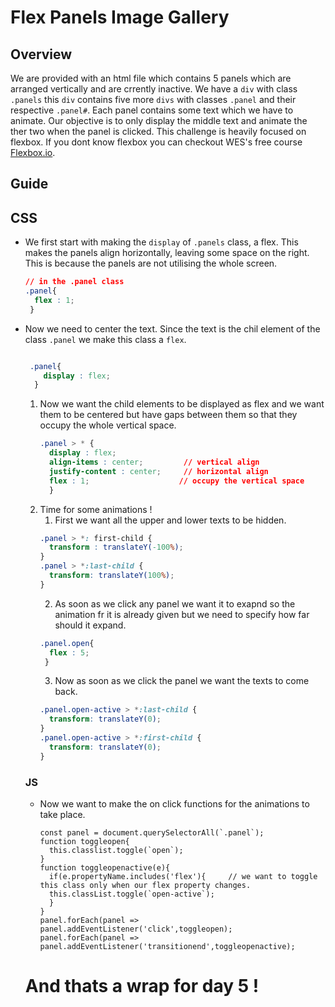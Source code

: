 # Flex Panels Image Gallery

## Overview

We are provided with an html file which contains 5 panels which are arranged vertically and are crrently inactive. We have a `div` with class `.panels` this `div` contains five more `divs` with classes `.panel` and their respective `.panel#`. Each panel contains some text which we have to animate. Our objective is to only display the middle text and animate the ther two when the panel is clicked. This challenge is heavily focused on flexbox. If you dont know flexbox you can checkout WES's free course [Flexbox.io](https://flexbox.io/). 

## Guide

## CSS

* We first start with making the `display` of `.panels` class, a flex. This makes the panels align horizontally, leaving some space on the right. This is because the panels are not utilising the whole screen. 
  ```CSS
  // in the .panel class
  .panel{
    flex : 1;
   }
  ```
* Now we need to center the text. Since the text is the chil element of the class `.panel` we make this class a `flex`.
  ```CSS
  
   .panel{
      display : flex;
    }
  ```
    1. Now we want the child elements to be displayed as flex and we want them to be centered but have gaps between them so that they occupy the whole vertical space.
        ```CSS
        .panel > * {
          display : flex;  
          align-items : center;         // vertical align
          justify-content : center;     // horizontal align
          flex : 1;                    // occupy the vertical space
          }
       ```
    2. Time for some animations !
        1. First we want all the upper and lower texts to be hidden.
          ```CSS
          .panel > *: first-child {
            transform : translateY(-100%);
          }
          .panel > *:last-child {
            transform: translateY(100%);
          }
          ```
        2. As soon as we click any panel we want it to exapnd so the animation fr it is already given but we need to specify how far should it expand.
          ```CSS
          .panel.open{
            flex : 5;
           }
          ```
        3. Now as soon as we click the panel we want the texts to come back.
        ```CSS
        .panel.open-active > *:last-child {
          transform: translateY(0);
        }
        .panel.open-active > *:first-child {
          transform: translateY(0);
        }
        ```
   ### JS
    * Now we want to make the on click functions for the animations to take place.
      ```JS
      const panel = document.querySelectorAll(`.panel`);
      function toggleopen{
        this.classlist.toggle(`open`);
      }
      function toggleopenactive(e){
        if(e.propertyName.includes('flex'){     // we want to toggle this class only when our flex property changes.
        this.classList.toggle(`open-active`);
        }
      }
      panel.forEach(panel => panel.addEventListener('click',toggleopen);
      panel.forEach(panel => panel.addEventListener('transitionend',toggleopenactive);
      ```
   # And thats a wrap for day 5 !
     
